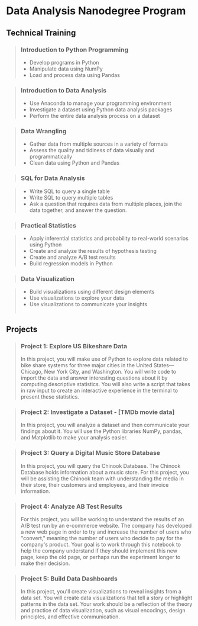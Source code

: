 # Data Analysis Nanodegree Program
 
## Technical Training
> ### Introduction to Python Programming
> 
> - Develop programs in Python
> - Manipulate data using NumPy
> - Load and process data using Pandas 

> ### Introduction to Data Analysis
> 
> - Use Anaconda to manage your programming environment
> - Investigate a dataset using Python data analysis packages
> - Perform the entire data analysis process on a dataset

> ### Data Wrangling
> 
> - Gather data from multiple sources in a variety of formats
> - Assess the quality and tidiness of data visually and programmatically
> - Clean data using Python and Pandas

> ### SQL for Data Analysis

> - Write SQL to query a single table
> - Write SQL to query multiple tables
> - Ask a question that requires data from multiple places, join the data together, and answer the question.

> ### Practical Statistics

> - Apply inferential statistics and probability to real-world scenarios using Python
> - Create and analyze the results of hypothesis testing
> - Create and analyze A/B test results
> - Build regression models in Python

> ### Data Visualization

> - Build visualizations using different design elements
> - Use visualizations to explore your data
> - Use visualizations to communicate your insights
<br><br>

## Projects
> ### Project 1: Explore US Bikeshare Data
> In this project, you will make use of Python to explore data related to bike share systems for three major cities in the United States—Chicago, New York City, and Washington. You will write code to import the data and answer interesting questions about it by computing descriptive statistics. You will also write a script that takes in raw input to create an interactive experience in the terminal to present these statistics.

> ### Project 2: Investigate a Dataset - [TMDb movie data]
> In this project, you will analyze a dataset and then communicate your findings about it. You will use the Python libraries NumPy, pandas, and Matplotlib to make your analysis easier.

> ### Project 3: Query a Digital Music Store Database
> In this project, you will query the Chinook Database. The Chinook Database holds information about a music store. For this project, you will be assisting the Chinook team with understanding the media in their store, their customers and employees, and their invoice information. 

> ### Project 4: Analyze AB Test Results
> For this project, you will be working to understand the results of an A/B test run by an e-commerce website. The company has developed a new web page in order to try and increase the number of users who "convert," meaning the number of users who decide to pay for the company's product. Your goal is to work through this notebook to help the company understand if they should implement this new page, keep the old page, or perhaps run the experiment longer to make their decision.

> ### Project 5: Build Data Dashboards
> In this project, you'll create visualizations to reveal insights from a data set. You will create data visualizations that tell a story or highlight patterns in the data set. Your work should be a reflection of the theory and practice of data visualization, such as visual encodings, design principles, and effective communication.

